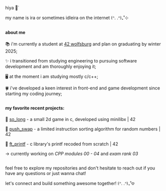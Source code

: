 hiya 🌷͙֒ 

my name is ira or sometimes idleira on the internet ꒰ᐢ. .ᐢ꒱₊˚⊹

##
#### about me

📚 i'm currently a student at [42 wolfsburg](https://42wolfsburg.de/) and plan on graduating by winter 2025;

✨ i transitioned from studying engineering to pursuing software development and am thoroughly enjoying it;

🖥️ at the moment i am studying mostly c/c++;

🍀 i've developed a keen interest in front-end and game development since starting my coding journey;

##
#### my favorite recent projects:

🐇 [so_long](https://github.com/idleira/so_long) - a small 2d game in c, developed using minilibx | 42

🔄 [push_swap](https://github.com/idleira/push_swap) - a limited instruction sorting algorithm for random numbers | 42

💬 [ft_printf](https://github.com/idleira/ft_printf) - c library's printf recoded from scratch | 42

→ currently working on *CPP modules 00 - 04* and *exam rank 03*

##

feel free to explore my repositories and don't hesitate to reach out if you have any questions or just wanna chat!

let's connect and build something awesome together! ꒰ᐢ. .ᐢ꒱₊˚𖹭
